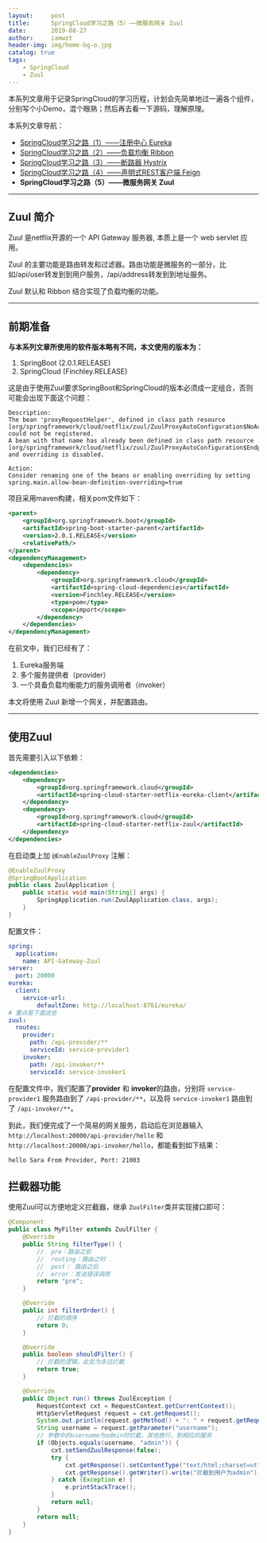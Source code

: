 ```yaml
---
layout:     post
title:      SpringCloud学习之路（5）——微服务网关 Zuul
date:       2019-08-27
author:     iamwzt
header-img: img/home-bg-o.jpg
catalog: true
tags:
    - SpringCloud
    - Zuul
---
```


本系列文章用于记录SpringCloud的学习历程，计划会先简单地过一遍各个组件，分别写个小Demo，混个眼熟；然后再去看一下源码，理解原理。

本系列文章导航：
- [SpringCloud学习之路（1）——注册中心 Eureka](https://iamwzt.github.io/2019/08/22/SpringCloud%E5%AD%A6%E4%B9%A0%E4%B9%8B%E8%B7%AF-1-%E6%B3%A8%E5%86%8C%E4%B8%AD%E5%BF%83-Eureka/)
- [SpringCloud学习之路（2）——负载均衡 Ribbon](https://iamwzt.github.io/2019/08/23/SpringCloud%E5%AD%A6%E4%B9%A0%E4%B9%8B%E8%B7%AF-2-%E8%B4%9F%E8%BD%BD%E5%9D%87%E8%A1%A1-Ribbon/)
- [SpringCloud学习之路（3）——断路器 Hystrix](https://iamwzt.github.io/2019/08/23/SpringCloud%E5%AD%A6%E4%B9%A0%E4%B9%8B%E8%B7%AF-3-%E6%96%AD%E8%B7%AF%E5%99%A8-Hystrix/)
- [SpringCloud学习之路（4）——声明式REST客户端 Feign]()
- **SpringCloud学习之路（5）——微服务网关 Zuul**

---

## Zuul 简介
Zuul 是netflix开源的一个 API Gateway 服务器, 本质上是一个 web servlet 应用。

Zuul 的主要功能是路由转发和过滤器。路由功能是微服务的一部分，比如/api/user转发到到用户服务，/api/address转发到到地址服务。

Zuul 默认和 Ribbon 结合实现了负载均衡的功能。

---

## 前期准备
**与本系列文章所使用的软件版本略有不同，本文使用的版本为：**
1. SpringBoot (2.0.1.RELEASE)
2. SpringCloud (Finchley.RELEASE)

这是由于使用Zuul要求SpringBoot和SpringCloud的版本必须成一定组合，否则可能会出现下面这个问题：
```
Description:
The bean 'proxyRequestHelper', defined in class path resource [org/springframework/cloud/netflix/zuul/ZuulProxyAutoConfiguration$NoActuatorConfiguration.class], could not be registered. 
A bean with that name has already been defined in class path resource [org/springframework/cloud/netflix/zuul/ZuulProxyAutoConfiguration$EndpointConfiguration.class] and overriding is disabled.
 
Action:
Consider renaming one of the beans or enabling overriding by setting spring.main.allow-bean-definition-overriding=true

```

项目采用maven构建，相关pom文件如下：
```xml
<parent>
    <groupId>org.springframework.boot</groupId>
    <artifactId>spring-boot-starter-parent</artifactId>
    <version>2.0.1.RELEASE</version>
    <relativePath/>
</parent>
<dependencyManagement>
    <dependencies>
        <dependency>
            <groupId>org.springframework.cloud</groupId>
            <artifactId>spring-cloud-dependencies</artifactId>
            <version>Finchley.RELEASE</version>
            <type>pom</type>
            <scope>import</scope>
        </dependency>
    </dependencies>
</dependencyManagement>
```

在前文中，我们已经有了：
1. Eureka服务端
2. 多个服务提供者（provider）
3. 一个具备负载均衡能力的服务调用者（invoker）

本文将使用 Zuul 新增一个网关，并配置路由。

---

## 使用Zuul
首先需要引入以下依赖：
```xml
<dependencies>
    <dependency>
        <groupId>org.springframework.cloud</groupId>
        <artifactId>spring-cloud-starter-netflix-eureka-client</artifactId>
    </dependency>
    <dependency>
        <groupId>org.springframework.cloud</groupId>
        <artifactId>spring-cloud-starter-netflix-zuul</artifactId>
    </dependency>
</dependencies>
```

在启动类上加 `@EnableZuulProxy` 注解：
```java
@EnableZuulProxy
@SpringBootApplication
public class ZuulApplication {
    public static void main(String[] args) {
        SpringApplication.run(ZuulApplication.class, args);
    }
}
```

配置文件：
```yaml
spring:
  application:
    name: API-Gateway-Zuul
server:
  port: 20000
eureka:
  client:
    service-url:
        defaultZone: http://localhost:8761/eureka/
# 重点是下面这些        
zuul:
  routes:
    provider:
      path: /api-provider/**
      serviceId: service-provider1
    invoker:
      path: /api-invoker/**
      serviceId: service-invoker1
```
在配置文件中，我们配置了**provider** 和 **invoker**的路由，分别将 `service-provider1` 服务路由到了 `/api-provider/**`，以及将 `service-invoker1` 路由到了 `/api-invoker/**`。

到此，我们便完成了一个简易的网关服务，启动后在浏览器输入 `http://localhost:20000/api-provider/hello` 和 `http://localhost:20000/api-invoker/hello`，都能看到如下结果：
```
hello Sara From Provider, Port: 21003
```

## 拦截器功能
使用Zuul可以方便地定义拦截器，继承 `ZuulFilter`类并实现接口即可：
```java
@Component
public class MyFilter extends ZuulFilter {
    @Override
    public String filterType() {
        //  pre：路由之前
        //  routing：路由之时
        //  post： 路由之后
        //  error：发送错误调用
        return "pre";
    }

    @Override
    public int filterOrder() {
        // 拦截的顺序
        return 0;
    }

    @Override
    public boolean shouldFilter() {
        // 拦截的逻辑，此处为永远拦截
        return true;
    }

    @Override
    public Object run() throws ZuulException {
        RequestContext cxt = RequestContext.getCurrentContext();
        HttpServletRequest request = cxt.getRequest();
        System.out.println(request.getMethod() + ": " + request.getRequestURI());
        String username = request.getParameter("username");
        // 参数中的username为admin时拦截，其他放行，到相应的服务
        if (Objects.equals(username, "admin")) {
            cxt.setSendZuulResponse(false);
            try {
                cxt.getResponse().setContentType("text/html;charset=utf-8");
                cxt.getResponse().getWriter().write("拦截到用户为admin");
            } catch (Exception e) {
                e.printStackTrace();
            }
            return null;
        }
        return null;
    }
}
```

